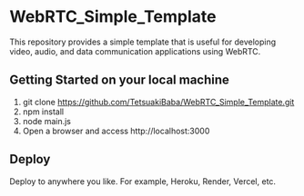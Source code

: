 # WebRTC_Simple_Template
This repository provides a simple template that is useful for developing video, audio, and data communication applications using WebRTC.

## Getting Started on your local machine
1. git clone https://github.com/TetsuakiBaba/WebRTC_Simple_Template.git
2. npm install
3. node main.js
4. Open a browser and access http://localhost:3000

## Deploy
Deploy to anywhere you like. For example, Heroku, Render, Vercel, etc.
